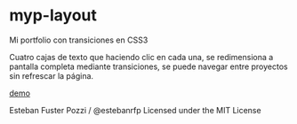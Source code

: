 
myp-layout
==========

Mi portfolio con transiciones en CSS3

Cuatro cajas de texto que haciendo clic en cada una, se redimensiona a pantalla completa mediante transiciones, se puede navegar entre proyectos sin refrescar la página. 

[demo](https://estebanrfp.github.io/myp-layout)

Esteban Fuster Pozzi / @estebanrfp
Licensed under the MIT License